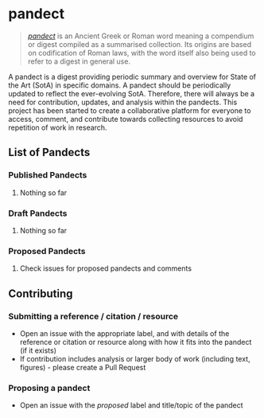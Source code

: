 # pandect

> [*pandect*](https://en.wikipedia.org/wiki/Pandect) is an Ancient Greek or Roman word meaning a compendium or digest compiled as a summarised collection. Its origins are based on codification of Roman laws, with the word itself also being used to refer to a digest in general use.

A pandect is a digest providing periodic summary and overview for State of the Art (SotA) in specific domains. A pandect should be periodically updated to reflect the ever-evolving SotA. Therefore, there will always be a need for contribution, updates, and analysis within the pandects. This project has been started to create a collaborative platform for everyone to access, comment, and contribute towards collecting resources to avoid repetition of work in research.

## List of Pandects

### Published Pandects

1. Nothing so far

### Draft Pandects

1. Nothing so far

### Proposed Pandects

1. Check issues for proposed pandects and comments

## Contributing

### Submitting a reference / citation / resource

- Open an issue with the appropriate label, and with details of the reference or citation or resource along with how it fits into the pandect (if it exists)
- If contribution includes analysis or larger body of work (including text, figures) - please create a Pull Request

### Proposing a pandect

- Open an issue with the *proposed* label and title/topic of the pandect
